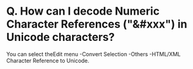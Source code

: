 # Q. How can I decode Numeric Character References ("&\#xxx") in Unicode characters?

You can select theEdit menu -Convert Selection \-Others \-HTML/XML Character Reference to Unicode.
